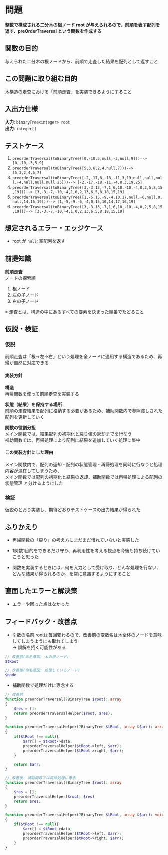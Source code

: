 # 問題

**整数で構成される二分木の根ノード root が与えられるので、前順を表す配列を返す、preOrderTraversal という関数を作成する**  

## 関数の目的

与えられた二分木の根ノードから、前順で走査した結果を配列として返すこと

## この問題に取り組む目的

木構造の走査における「前順走査」を実装できるようにすること

## 入出力仕様

**入力**: `binaryTree<integer> root`  
**出力**: `integer[]`  

## テストケース
1. `preorderTraversal(toBinaryTree([0,-10,5,null,-3,null,9]))--> [0,-10,-3,5,9]`  
2. `preorderTraversal(toBinaryTree([5,3,6,2,4,null,7]))--> [5,3,2,4,6,7]`  
3. `preorderTraversal(toBinaryTree([-2,-17,8,-18,-11,3,19,null,null,null,-4,null,null,null,25]))--> [-2,-17,-18,-11,-4,8,3,19,25] `  
4. `preorderTraversal(toBinaryTree([3,-3,13,-7,1,6,18,-10,-4,0,2,5,8,15,19]))--> [3,-3,-7,-10,-4,1,0,2,13,6,5,8,18,15,19]`   
5. `preorderTraversal(toBinaryTree([1,-5,15,-9,-4,10,17,null,-6,null,0,null,14,16,19]))--> [1,-5,-9,-6,-4,0,15,10,14,17,16,19]`  
6. `preorderTraversal(toBinaryTree([3,-3,13,-7,1,6,18,-10,-4,0,2,5,8,15,19]))--> [3,-3,-7,-10,-4,1,0,2,13,6,5,8,18,15,19]`

## 想定されるエラー・エッジケース

- root が `null`: 空配列を返す

## 前提知識

**前順走査**  
ノードの探索順  
1. 根ノード
2. 左の子ノード
3. 右の子ノード

※ 走査とは、構造の中にあるすべての要素を決まった順番でたどること

## 仮説・検証

### 仮説

前順走査は「根→左→右」という処理を全ノードに適用する構造であるため、再帰が自然に対応できる

#### 実装方針

**構造**  
再帰関数を使って前順走査を実装する  

**状態（結果）を保持する場所**  
前順の走査結果を配列に格納する必要があるため、補助関数内で参照渡しされた配列を更新していく  

**関数の役割分担**  
メイン関数では、結果配列の初期化と戻り値の返却までを行なう  
補助関数では、再帰処理により配列に結果を追加していく処理に集中

#### この実装方針にした理由
メイン関数内で、配列の返却・配列の状態管理・再帰処理を同時に行なうと処理内容が混在してしまうため、  
メイン関数では配列の初期化と結果の返却、補助関数では再帰処理による配列の状態管理 と分けるようにした  

### 検証

仮説のとおり実装し、期待どおりテストケースの出力結果が得られた

## ふりかえり

- 再帰関数の「戻り」の考え方にまだまだ慣れていないと実感した

- 1関数1目的をできるだけ守り、再利用性を考える視点を今後も持ち続けていこうと思った

- 関数を実装するときには、何を入力として受け取り、どんな処理を行ない、どんな結果が得られるのか、を常に意識するようにすること

## 直面したエラーと解決策

- エラーや困った点はなかった

## フィードバック・改善点

- 引数の名前
rootは毎回変わるので、改善前の変数名は木全体のノードを意味してしまうようにも取れてしまう  
→ 誤解を招く可能性がある

```php
// 改善前(命名意図: 木の根ノード)
$tRoot

// 改善後(命名意図: 処理しているノード)
$node
```

- 補助関数で処理だけに専念する

```php
// 改善前
function preorderTraversal(?BinaryTree $root): array
{
    $res = [];
    return preorderTraversalHelper($root, $res);
}

function preorderTraversalHelper(?BinaryTree $tRoot, array &$arr): array
{
    if($tRoot !== null){
        $arr[] = $tRoot->data;
        preorderTraversalHelper($tRoot->left, $arr);
        preorderTraversalHelper($tRoot->right, $arr);
    }

    return $arr;
}

// 改善後: 補助関数では再帰処理に専念
function preorderTraversal(?BinaryTree $root): array
{
    $res = [];
    preorderTraversalHelper($root, $res)
    return $res;
}

function preorderTraversalHelper(?BinaryTree $tRoot, array &$arr): void
{
    if($tRoot !== null){
        $arr[] = $tRoot->data;
        preorderTraversalHelper($tRoot->left, $arr);
        preorderTraversalHelper($tRoot->right, $arr);
    }
}
```